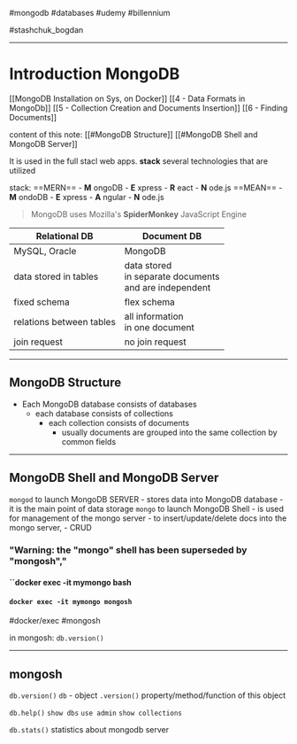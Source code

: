 #mongodb #databases  #udemy #billennium 

#stashchuk_bogdan


----
# Introduction MongoDB
[[MongoDB Installation on Sys, on Docker]]
[[4 - Data Formats in MongoDb]]
[[5 - Collection Creation and Documents Insertion]]
[[6 - Finding Documents]]

content of this note:
[[#MongoDB Structure]]
[[#MongoDB Shell and MongoDB Server]]

It is used in the full stacl web apps.
**stack** several technologies that are utilized

stack:
	==MERN==
		- **M** ongoDB
		- **E** xpress
		- **R** eact
		- **N** ode.js
	==MEAN==
		- **M** ondoDB
		- **E** xpress
		- **A** ngular
		- **N** ode.js

> MongoDB uses Mozilla's **SpiderMonkey** JavaScript Engine


Relational DB | Document DB
--- | ---
MySQL, Oracle | MongoDB
data stored in tables | data stored <br> in separate documents <br> and are independent
fixed schema  | flex schema
relations between tables | all information <br> in one document
join request | no join request 

---
## MongoDB Structure
- Each MongoDB database consists of databases
	- each database consists of collections
		- each collection consists of documents
			- usually documents are grouped into the same collection by common fields

---
## MongoDB Shell and MongoDB Server

`mongod` to launch MongoDB SERVER
	- stores data into  MongoDB database
	- it is the main point of data storage
`mongo` to launch MongoDB Shell
	- is used for management of  the mongo server
	- to insert/update/delete  docs into the mongo server, 
	- CRUD
### "Warning: the "**mongo**" shell has been superseded by "**mongosh**","

#### ``docker exec -it mymongo bash

#### `docker exec -it mymongo mongosh`
#docker/exec #mongosh 

in mongosh:
`db.version()`

----
## mongosh
`db.version()` 
`db` - object
`.version()` property/method/function of this object 

`db.help()`
`show dbs`
`use admin`
`show collections`

`db.stats()` statistics about mongodb server


















